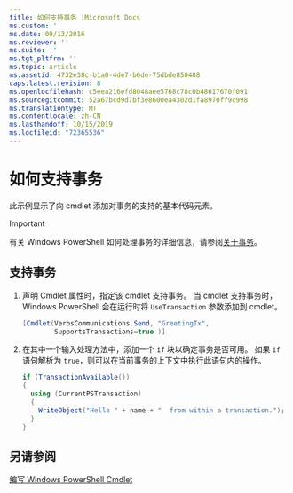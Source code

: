 ```yaml
---
title: 如何支持事务 |Microsoft Docs
ms.custom: ''
ms.date: 09/13/2016
ms.reviewer: ''
ms.suite: ''
ms.tgt_pltfrm: ''
ms.topic: article
ms.assetid: 4732e38c-b1a0-4de7-b6de-75dbde850488
caps.latest.revision: 8
ms.openlocfilehash: c5eea216efd8048aee5768c78c0b48617670f091
ms.sourcegitcommit: 52a67bcd9d7bf3e8600ea4302d1fa8970ff9c998
ms.translationtype: MT
ms.contentlocale: zh-CN
ms.lasthandoff: 10/15/2019
ms.locfileid: "72365536"
---
```

# <a name="how-to-support-transactions"></a>如何支持事务

此示例显示了向 cmdlet 添加对事务的支持的基本代码元素。

> [!IMPORTANT]
> 有关 Windows PowerShell 如何处理事务的详细信息，请参阅[关于事务][about_Transactions]。

## <a name="to-support-transactions"></a>支持事务

1. 声明 Cmdlet 属性时，指定该 cmdlet 支持事务。
   当 cmdlet 支持事务时，Windows PowerShell 会在运行时将 `UseTransaction` 参数添加到 cmdlet。

    ```csharp
    [Cmdlet(VerbsCommunications.Send, "GreetingTx",
            SupportsTransactions=true )]
    ```

2. 在其中一个输入处理方法中，添加一个 `if` 块以确定事务是否可用。
   如果 `if` 语句解析为 `true`，则可以在当前事务的上下文中执行此语句内的操作。

    ```csharp
    if (TransactionAvailable())
    {
      using (CurrentPSTransaction)
      {
        WriteObject("Hello " + name + "  from within a transaction.");
      }
    }
    ```

## <a name="see-also"></a>另请参阅

[编写 Windows PowerShell Cmdlet](./writing-a-windows-powershell-cmdlet.md)

<!-- External URLs -->

[about_Transactions]: /powershell/module/Microsoft.PowerShell.Core/About/about_Transactions
